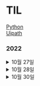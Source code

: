 # TIL

<a href="https://github.com/ridka42/TIL/tree/main/Python">Python</a></li> <br>
<a href="https://github.com/ridka42/TIL/tree/main/Uipath">Uipath</a></li>

### 2022

<details>
<summary>10월 27일</summary>
<div markdown="1">      


>  <details>
>  <summary>Python</summary>
>  <div markdown="1">        
>   <a href="https://github.com/ridka42/TIL/tree/main/Python/AlpacoLec/221027">32 ~ 34</a> <br>
> 32. 열에 있는 값을 행으로 내리는 방법 <br>
> 33. 행에 있는 값을 열로 올리는 방법 <br>
> 34. 데이터에 순위를 매기는 방법
> </div>
> </details>

>  <details>
>  <summary>Uipath</summary>
>  <div markdown="1">        
>   <a href="https://github.com/ridka42/TIL/tree/main/Uipath/UipathAcademy/221027">Build Your Frist Process with Studio</a> <br>
>   <a href="https://github.com/ridka42/TIL/tree/main/Uipath/UipathAcademy/221027">A Day in the Life of an RPA Developer</a>
> </div>
> </details>


</div>
</details>

<details>
<summary>10월 28일</summary>
<div markdown="1">     


>  <details>
>  <summary>Python</summary>
>  <div markdown="1">        
>   <a href="https://github.com/ridka42/TIL/tree/main/Python/AlpacoLec/221028">35 ~ 37</a> <br>
> 35. 상관분석<br>
> 36. 정규표현식 <br>
> 37. 인터넷에 있는 데이터를 수집하는 방법
> </div>
> </details>


>  <details>
>  <summary>Uipath</summary>
>  <div markdown="1">        
>   <a href="https://github.com/ridka42/TIL/tree/main/Uipath/UipathAcademy/221028">Variables and Arguments in Studio</a> 
> </div>
> </details>


</div>
</details>


<details>
<summary>10월 30일</summary>
<div markdown="1">     


> <details>
> <summary>Uipath</summary>
> <div markdown="1">        
>   <a href="https://github.com/ridka42/TIL/tree/main/Uipath/UipathAcademy/221030">Variables and Arguments in Studio</a> 
> </div>
>  </details>


</div>
</details>

